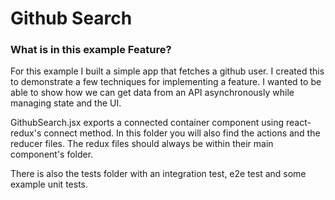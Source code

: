 # Github Search

### What is in this example Feature?

For this example I built a simple app that fetches a github user. I created this to demonstrate a few techniques for implementing a feature. I wanted to be able to show how we can get data from an API asynchronously while managing state and the UI.

GithubSearch.jsx exports a connected container component using react-redux's connect method. In this folder you will also find the actions and the reducer files. The redux files should always be within their main component's folder.

There is also the tests folder with an integration test, e2e test and some example unit tests.

